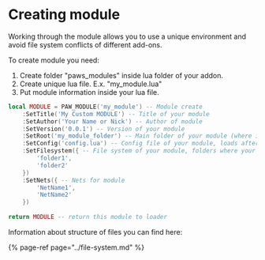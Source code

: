# Creating module

Working through the module allows you to use a unique environment and avoid file system conflicts of different add-ons.

To create module you need:

1. Create folder "paws\_modules" inside lua folder of your addon.
2. Create unique lua file. E.x. "my\_module.lua"
3. Put module information inside your lua file.

```lua
local MODULE = PAW_MODULE('my_module') -- Module create
    :SetTitle('My Custom MODULE') -- Title of your module
    :SetAuthor('Your Name or Nick') -- Author of module
    :SetVersion('0.0.1') -- Version of your module
    :SetRoot('my_module_folder') -- Main folder of your module (where is your code)
    :SetConfig('config.lua') -- Config file of your module, loads after this file
    :SetFilesystem({ -- File system of your module, folders where your code
        'folder1',
        'folder2'
    })
    :SetNets({ -- Nets for module
        'NetName1',
        'NetName2'
    })
    
return MODULE -- return this module to loader
```

Information about structure of files you can find here:

{% page-ref page="../file-system.md" %}



